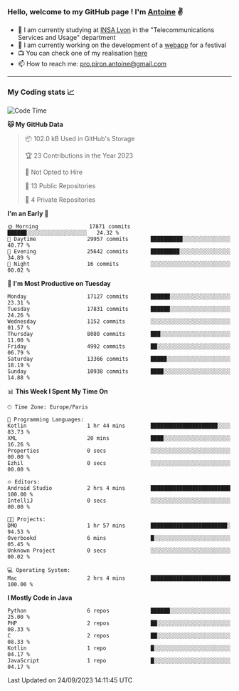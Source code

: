 ### Hello, welcome to my GitHub page ! I'm [Antoine](https://github.com/AntoinePiron) ✌️

- 🌱 I am currently studying at [INSA Lyon](https://www.insa-lyon.fr) in the "Telecommunications Services and Usage" department
- 🔭 I am currently working on the development of a [webapp](https://github.com/24HeuresINSA/Overbookd) for a festival
- 📺 You can check one of my realisation [here](https://astustc.fr)
- 📫 How to reach me: [pro.piron.antoine@gmail.com](mailto:pro.piron.antoine@gmail.com)

---

### My Coding stats 📈
<!--START_SECTION:waka-->
![Code Time](http://img.shields.io/badge/Code%20Time-186%20hrs%2048%20mins-blue)

**🐱 My GitHub Data** 

> 📦 102.0 kB Used in GitHub's Storage 
 > 
> 🏆 23 Contributions in the Year 2023
 > 
> 🚫 Not Opted to Hire
 > 
> 📜 13 Public Repositories 
 > 
> 🔑 4 Private Repositories 
 > 
**I'm an Early 🐤** 

```text
🌞 Morning                17871 commits       ██████░░░░░░░░░░░░░░░░░░░   24.32 % 
🌆 Daytime                29957 commits       ██████████░░░░░░░░░░░░░░░   40.77 % 
🌃 Evening                25642 commits       █████████░░░░░░░░░░░░░░░░   34.89 % 
🌙 Night                  16 commits          ░░░░░░░░░░░░░░░░░░░░░░░░░   00.02 % 
```
📅 **I'm Most Productive on Tuesday** 

```text
Monday                   17127 commits       ██████░░░░░░░░░░░░░░░░░░░   23.31 % 
Tuesday                  17831 commits       ██████░░░░░░░░░░░░░░░░░░░   24.26 % 
Wednesday                1152 commits        ░░░░░░░░░░░░░░░░░░░░░░░░░   01.57 % 
Thursday                 8080 commits        ███░░░░░░░░░░░░░░░░░░░░░░   11.00 % 
Friday                   4992 commits        ██░░░░░░░░░░░░░░░░░░░░░░░   06.79 % 
Saturday                 13366 commits       █████░░░░░░░░░░░░░░░░░░░░   18.19 % 
Sunday                   10938 commits       ████░░░░░░░░░░░░░░░░░░░░░   14.88 % 
```


📊 **This Week I Spent My Time On** 

```text
🕑︎ Time Zone: Europe/Paris

💬 Programming Languages: 
Kotlin                   1 hr 44 mins        █████████████████████░░░░   83.73 % 
XML                      20 mins             ████░░░░░░░░░░░░░░░░░░░░░   16.26 % 
Properties               0 secs              ░░░░░░░░░░░░░░░░░░░░░░░░░   00.00 % 
Ezhil                    0 secs              ░░░░░░░░░░░░░░░░░░░░░░░░░   00.00 % 

🔥 Editors: 
Android Studio           2 hrs 4 mins        █████████████████████████   100.00 % 
IntelliJ                 0 secs              ░░░░░░░░░░░░░░░░░░░░░░░░░   00.00 % 

🐱‍💻 Projects: 
DMO                      1 hr 57 mins        ████████████████████████░   94.53 % 
Overbookd                6 mins              █░░░░░░░░░░░░░░░░░░░░░░░░   05.45 % 
Unknown Project          0 secs              ░░░░░░░░░░░░░░░░░░░░░░░░░   00.02 % 

💻 Operating System: 
Mac                      2 hrs 4 mins        █████████████████████████   100.00 % 
```

**I Mostly Code in Java** 

```text
Python                   6 repos             ██████░░░░░░░░░░░░░░░░░░░   25.00 % 
PHP                      2 repos             ██░░░░░░░░░░░░░░░░░░░░░░░   08.33 % 
C                        2 repos             ██░░░░░░░░░░░░░░░░░░░░░░░   08.33 % 
Kotlin                   1 repo              █░░░░░░░░░░░░░░░░░░░░░░░░   04.17 % 
JavaScript               1 repo              █░░░░░░░░░░░░░░░░░░░░░░░░   04.17 % 
```




 Last Updated on 24/09/2023 14:11:45 UTC
<!--END_SECTION:waka-->
